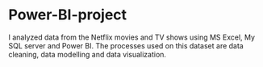 # Power-BI-project

I analyzed data from the Netflix movies and TV shows using MS Excel, My SQL server and Power BI. The processes used on this dataset are data cleaning, data modelling and data visualization.
